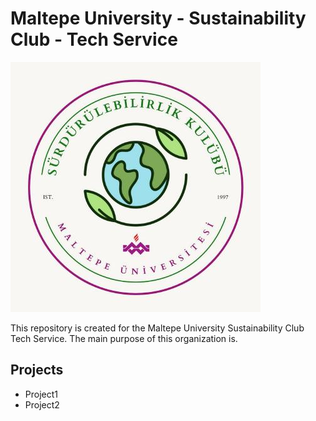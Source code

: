 # Maltepe University - Sustainability Club - Tech Service

![Club Logo](assets/logo.jpeg)

This repository is created for the Maltepe University Sustainability Club Tech Service. The main purpose of this organization is.

## Projects
- Project1
- Project2
